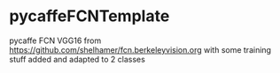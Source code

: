 # pycaffeFCNTemplate
pycaffe FCN VGG16 from https://github.com/shelhamer/fcn.berkeleyvision.org with some training stuff added and adapted to 2 classes
